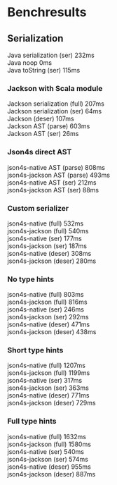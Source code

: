 # Benchresults

## Serialization
Java serialization (ser)          232ms  
Java noop                           0ms  
Java toString (ser)               115ms  

### Jackson with Scala module
Jackson serialization (full)      207ms  
Jackson serialization (ser)        64ms  
Jackson (deser)                   107ms  
Jackson AST (parse)               603ms  
Jackson AST (ser)                  26ms  
  
### Json4s direct AST
json4s-native AST (parse)         808ms  
json4s-jackson AST (parse)        493ms  
json4s-native AST (ser)           212ms  
json4s-jackson AST (ser)           88ms  

### Custom serializer
json4s-native (full)              532ms  
json4s-jackson (full)             540ms  
json4s-native (ser)               177ms  
json4s-jackson (ser)              187ms  
json4s-native (deser)             308ms  
json4s-jackson (deser)            280ms  

### No type hints
json4s-native (full)              803ms  
json4s-jackson (full)             816ms  
json4s-native (ser)               246ms  
json4s-jackson (ser)              292ms  
json4s-native (deser)             471ms  
json4s-jackson (deser)            438ms  

### Short type hints
json4s-native (full)             1207ms  
json4s-jackson (full)            1199ms  
json4s-native (ser)               317ms  
json4s-jackson (ser)              363ms  
json4s-native (deser)             771ms  
json4s-jackson (deser)            729ms  

### Full type hints
json4s-native (full)             1632ms  
json4s-jackson (full)            1580ms  
json4s-native (ser)               540ms  
json4s-jackson (ser)              574ms  
json4s-native (deser)             955ms  
json4s-jackson (deser)            887ms  
